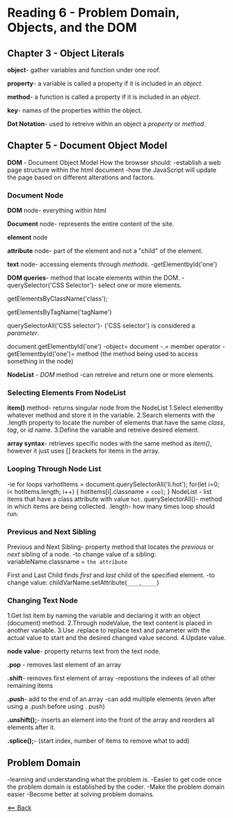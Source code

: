 # Reading 6 - Problem Domain, Objects, and the DOM

## Chapter 3 - Object Literals

**object**- gather variables and function under one roof.

**property**- a variable is called a property if it is included in an *object*.

**method**- a function is called a property if it is included in an *object*.

**key**- names of the properties within the object.

**Dot Notation**- used to retreive within an object a *property* or *method*.

## Chapter 5 - Document Object Model

**DOM** - Document Object Model
How the browser should:
-establish a web page structure within the html document
-how the JavaScript will update the page based on different alterations and factors.

### Document Node

**DOM** node- everything within html

**Document** node- represents the entire content of the site.

**element** node

**attribute** node- part of the element and not a "child" of the element. 

**text** node- accessing elements through *methods*.
-getElementbyId('one')

**DOM queries**- method that locate elements within the DOM.
-querySelector('CSS Selector')- select one or more elements.

getElementsByClassName('class');

getElementsByTagName('tagName')

querySelectorAll('CSS selector')- ('CSS selector') is considered a *parameter*.

document.getElementbyId('one')
-object= document
-.= member operator
-getElementbyId('one')= method (the method being used to access something in the node)

**NodeList** - *DOM* method
-can retreive and return one or more elements.

### Selecting Elements From NodeList

**item()** method- returns singular node from the NodeList
1.Select elementby whatever method and store it in the variable.
2.Search elements with the .length property to locate the number of elements that have the same *class*, *tag*, or *id* name.
3.Define the variable and retreive desired element.

**array syntax**- retrieves specific nodes with the same method as *item()*, however it just uses [] brackets for items in the array.

### Looping Through Node List
-ie for loops
  varhotItems = document.querySelectorAll('li.hot');
  for(let i=0; i< hotItems.length; i++) {
    hotItems[i].classname = `cool`;
  }
  NodeList - list items that have a class attribute with value `hot`.
  querySelectorAll()- method in which items are being collected.
  .length- how many times loop should run.

### Previous and Next Sibling

Previous and Next Sibling- property method that locates the *previous* or *next* sibling of a node.
-to change value of a sibling: variableName.classname = `the attribute`

First and Last Child finds *first* and *last* child of the specified element.
-to change value: childVarName.setAttribute(`____`,`_____`)

### Changing Text Node

1.Get list item by naming the variable and declaring it with an object (document) method.
2.Through nodeValue, the text content is placed in another variable.
3.Use .replace to replace text and parameter with the actual value to start and the desired changed value second.
4.Update value.

**node value**- property returns text from the text node.

**.pop** - removes last element of an array

**.shift**- removes first element of array
-repostions the indexes of all other remaining items

**.push**- add to the end of an array
-can add multiple elements (even after using a .push before using . push)

**.unshift();**- inserts an element into the front of the array and reorders all elements after it.

**.splice();**- (start index, number of items to remove what to add)

## Problem Domain

-learning and understanding what the problem is.
  -Easier to get code once the problem domain is established by the coder. 
-Make the problem domain easier
-Become better at solving problem domains.

[<== Back](README.md)